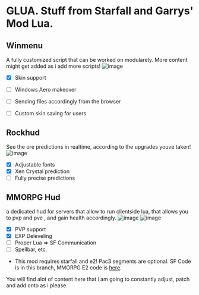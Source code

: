 # GLUA. Stuff from Starfall and Garrys' Mod Lua.

## Winmenu 
A fully customized script that can be worked on modularely. More content might get added as i add more scripts!
![image](https://user-images.githubusercontent.com/99104881/236586070-a3b019cf-c54d-4ea5-9301-deed0533b857.png)
 - [X] Skin support
 - [ ] Windows Aero makeover
 - [ ] Sending files accordingly from the browser
 - [ ] Custom skin saving for users


## Rockhud 
See the ore predictions in realtime, according to the upgrades youve taken!
![image](https://user-images.githubusercontent.com/99104881/236586229-08bb3b57-bb52-47a9-a9e0-3a10a820ffde.png)
- [X] Adjustable fonts
- [X] Xen Crystal prediction
- [ ] Fully precise predictions

## MMORPG Hud
a dedicated hud for servers that allow to run clientside lua, that allows you to pvp and pve , 
and gain health accordingly. 
![image](https://user-images.githubusercontent.com/99104881/236586810-0ee07294-bfbc-4af2-8a86-788d41df07e3.png)
![image](https://user-images.githubusercontent.com/99104881/236586851-a49c7c47-1c56-437d-a9f6-8fe8d8924989.png)
- [X] PVP support
- [X] EXP Deleveling
- [ ] Proper Lua => SF Communication
- [ ] Spellbar, etc.

* This mod requires starfall and e2! Pac3 segments are optional. SF Code is in this branch, MMORPG E2 code is [here](https://github.com/Zylenxx/Expression2/blob/mmorpg/mmorpg_e2.expr2).

You will find alot of content here that i am going to constantly adjust, patch and add onto as i please.
